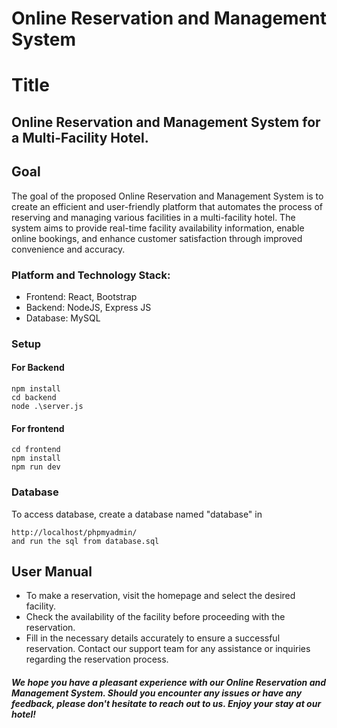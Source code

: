 # Online Reservation and Management System
# Title

## Online Reservation and Management System for a Multi-Facility Hotel.
## Goal
The goal of the proposed Online Reservation and Management System is to create an efficient and user-friendly platform that automates the process of reserving and managing various facilities in a multi-facility hotel. The system aims to provide real-time facility availability information, enable online bookings, and enhance customer satisfaction through improved convenience and accuracy.


### Platform and Technology Stack:
- Frontend: React, Bootstrap
- Backend: NodeJS, Express JS
- Database: MySQL

### Setup 

#### For Backend
```
npm install
cd backend
node .\server.js
```
#### For frontend
```
cd frontend
npm install
npm run dev
```

### Database 
To access database, create a database named "database" in 
```
http://localhost/phpmyadmin/
and run the sql from database.sql

```
## User Manual
- To make a reservation, visit the homepage and select the desired facility.
- Check the availability of the facility before proceeding with the reservation.
- Fill in the necessary details accurately to ensure a successful reservation.
Contact our support team for any assistance or inquiries regarding the reservation process.


##### We hope you have a pleasant experience with our Online Reservation and Management System. Should you encounter any issues or have any feedback, please don't hesitate to reach out to us. Enjoy your stay at our hotel!

